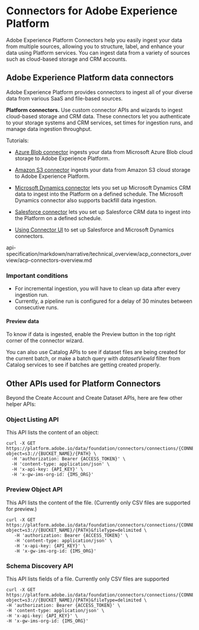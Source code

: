 # Connectors for Adobe Experience Platform
Adobe Experience Platform Connectors help you easily ingest your data from multiple sources, allowing you to structure, label, and enhance your data using Platform services. You can ingest data from a variety of sources such as cloud-based storage and CRM accounts. 

## Adobe Experience Platform data connectors
Adobe Experience Platform provides connectors to ingest all of your diverse data from various SaaS and file-based sources. 

**Platform connectors.** Use custom connector APIs and wizards to ingest cloud-based storage and CRM data. These connectors let you authenticate to your storage systems and CRM services, set times for ingestion runs, and manage data ingestion throughput.

Tutorials:
* [Azure Blob connector](../../tutorials/creating_a_connector_tutorial/ACP_azure_blob_connector_tutorial.md) ingests your data from Microsoft Azure Blob cloud storage to Adobe Experience Platform. 


* [Amazon S3 connector](../../tutorials/creating_a_connector_tutorial/ACP_s3_connector_tutorial.md) ingests your data from Amazon S3 cloud storage to Adobe Experience Platform.  


* [Microsoft Dynamics connector](../../tutorials/creating_a_connector_tutorial/ACP_dynamic_connector_tutorial.md) lets you set up Microsoft Dynamics CRM data to ingest into the Platform on a defined schedule. The Microsoft Dynamics connector also supports backfill data ingestion.

* [Salesforce connector](../../tutorials/creating_a_connector_tutorial/ACP_salesforce_connector_tutorial.md) lets you set up Salesforce CRM data to ingest into the Platform on a defined schedule.

* [Using Connector UI](api-specification/markdown/narrative/tutorials/creating_a_connector_tutorial/using_data_connector_ui_tutorial.md) to set up Salesforce and Microsoft Dynamics connectors. 

api-specification/markdown/narrative/technical_overview/acp_connectors_overview/acp-connectors-overview.md

### Important conditions
* For incremental ingestion, you will have to clean up data after every ingestion run.
* Currently, a pipeline run is configured for a delay of 30 minutes between consecutive runs. 

#### Preview data
To know if data is ingested, enable the Preview button in the top right corner of the connector wizard. 

You can also use Catalog APIs to see if dataset files are being created for the current batch, or make a batch query with *datasetViewId* filter from Catalog services to see if batches are getting created properly.

## Other APIs used for Platform Connectors
Beyond the Create Account and Create Dataset APIs, here are few other helper APIs:

### Object Listing API 
This API lists the content of an object:
```shell
curl -X GET https://platform.adobe.io/data/foundation/connectors/connections/{CONNECTION_ID}/objects?object=s3://{BUCKET_NAME}/{PATH} \
  -H 'authorization: Bearer {ACCESS_TOKEN}' \
  -H 'content-type: application/json' \
  -H 'x-api-key: {API_KEY}' \
  -H 'x-gw-ims-org-id: {IMS_ORG}' 
```
### Preview Object API
This API lists the content of the file. (Currently only CSV files are supported for preview.)
```shell
curl -X GET https://platform.adobe.io/data/foundation/connectors/connections/{CONNECTION_ID}/objects?object=s3://{BUCKET_NAME}/{PATH}&fileType=delimited \
   -H 'authorization: Bearer {ACCESS_TOKEN}' \
   -H 'content-type: application/json' \
   -H 'x-api-key: {API_KEY}' \
   -H 'x-gw-ims-org-id: {IMS_ORG}'
```
### Schema Discovery API
This API lists fields of a file. Currently only CSV files are supported

```shell
curl -X GET https://platform.adobe.io/data/foundation/connectors/connections/{CONNECTION_ID}/objects?object=s3://{BUCKET_NAME}/{PATH}&fileType=delimited \
-H 'authorization: Bearer {ACCESS_TOKEN}' \
-H 'content-type: application/json' \
-H 'x-api-key: {API_KEY}' \
-H 'x-gw-ims-org-id: {IMS_ORG}'
```


